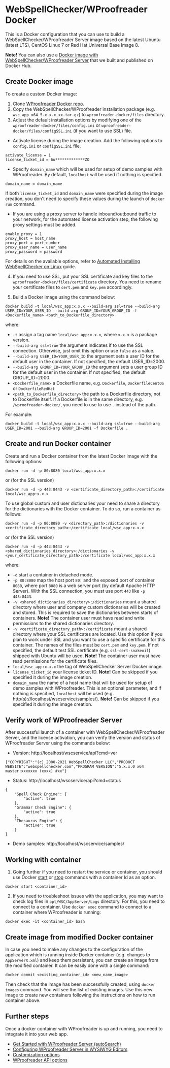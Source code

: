 # WebSpellChecker/WProofreader Docker

This is a Docker configuration that you can use to build a WebSpellChecker/WProofreader Server image based on the latest Ubuntu (latest LTS), CentOS Linux 7 or Red Hat Universal Base Image 8.

**Note!** You can also use a [Docker image with WebSpellChecker/WProofreader Server](https://hub.docker.com/r/webspellchecker/wproofreader) that we built and published on Docker Hub.

## Create Docker image

To create a custom Docker image: 

1. Clone [WProofreader Docker repo](https://github.com/WebSpellChecker/wproofreader-docker).
2. Copy the WebSpellChecker/WProofreader installation package (e.g. `wsc_app_x64_5.x.x.x_xx.tar.gz`) to `wproofreader-docker/files` directory.
3. Adjust the default installation options by modifying one of the `wproofreader-docker/files/config.ini` or `wproofreader-docker/files/configSSL.ini` (if you want to use SSL) file. 

* Activate license during the image creation. Add the following options to `config.ini` or `configSSL.ini` file.

```
activate_license = 1
license_ticket_id = 6u*************ZO
```
* Specify `domain_name` which will be used for setup of demo samples with WProofreader. By default, `localhost` will be used if nothing is specified.

```
domain_name = domain_name
```

If both `license_ticket_id` and `domain_name` were specified during the image creation, you don't need to specify these values during the launch of `docker run` command.

* If you are using a proxy server to handle inbound/outbound traffic to your network, for the automated license activation step, the following proxy settings must be added. 

```
enable_proxy = 1
proxy_host = host_name
proxy_port = port_number
proxy_user_name = user_name
proxy_password = password
```

For details on the available options, refer to [Automated Installing WebSpellChecker on Linux](https://docs.webspellchecker.net/display/WebSpellCheckerServer55x/Automated+Installing+WebSpellChecker+on+Linux) guide.

4. If you need to use SSL, put your SSL certificate and key files to the `wproofreader-docker/files/certificate` directory. You need to rename your certificate files to `cert.pem` and `key.pem` accordingly.

5. Build a Docker image using the command below:

```
docker build -t local/wsc_app:x.x.x --build-arg ssl=true --build-arg USER_ID=YOUR_USER_ID --build-arg GROUP_ID=YOUR_GROUP_ID -f <Dockerfile_name> <path_to_Dockerfile_directory>
```

where:

* `-t` assign a tag name `local/wsc_app:x.x.x`, where `x.x.x` is a package version.
* `--build-arg ssl=true` the argument indicates if to use the SSL connection. Otherwise, just omit this option or use `false` as a value.
* `--build-arg USER_ID=YOUR_USER_ID` the argument sets a user ID for the default user in the container. If not specified, the default USER_ID=2000.
* `--build-arg GROUP_ID=YOUR_GROUP_ID` the argument sets a user group ID for the default user in the container.  If not specified, the default GROUP_ID=2000.
* `<Dockerfile_name>` a Dockerfile name, e.g. `Dockerfile`, `DockerfileCentOS` or `DockerfileRedHat`
* `<path_to_Dockerfile_directory>` the path to a Dockerfile directory, not to Dockerfile itself. If a Dockerfile is in the same directory, e.g. `/wproofreader-docker/`, you need to use to use `.` instead of the path.

For example:

```
docker build -t local/wsc_app:x.x.x --build-arg ssl=true --build-arg USER_ID=2001 --build-arg GROUP_ID=2001 -f Dockerfile .
```

## Create and run Docker container

Create and run a Docker container from the latest Docker image with the following options:

```
docker run -d -p 80:8080 local/wsc_app:x.x.x
```

or (for the SSL version)

```
docker run -d -p 443:8443 -v <certificate_directory_path>:/certificate local/wsc_app:x.x.x
```

To use global custom and user dictionaries your need to share a directory for the dictionaries with the Docker container. To do so, run a container as follows:

```
docker run -d -p 80:8080 -v <directory_path>:/dictionaries -v <certificate_directory_path>:/certificate local/wsc_app:x.x.x
```

or (for the SSL version)

```
docker run -d -p 443:8443 -v <shared_dictionaries_directory>:/dictionaries -v <your_certificate_directory_path>:/certificate local/wsc_app:x.x.x
```

where:

* `-d` start a container in detached mode.
* `-p 80:8080` map the host port `80:` and the exposed port of container `8080`, where port `8080` is a web server port (by default Apache HTTP Server). With the SSL connection, you must use port `443` like `-p 443:8443`. 
* `-v <shared_dictionaries_directory>:/dictionaries` mount a shared directory where user and company custom dictionaries will be created and stored. This is required to save the dictionaries between starts of containers. **Note!** The container user must have read and write permissions to the shared dictionaries directory.
* `-v <certificate_directory_path>:/certificate` mount a shared directory where your SSL certificates are located. Use this option if you plan to work under SSL and you want to use a specific certificate for this container. The names of the files must be `cert.pem` and `key.pem`. If not specified, the default test SSL certificate (e.g. `ssl-cert-snakeoil`) shipped with Ubuntu will be used.  **Note!** The container user must have read permissions for the certificate files.
* `local/wsc_app:x.x.x` the tag of WebSpellChecker Server Docker image.
* `license_ticket_id` your license ticket ID. **Note!** Can be skipped if you specified it during the image creation.
* `domain_name` the name of a host name that will be used for setup of demo samples with WProofreader. This is an optional parameter, and if nothing is specified, `localhost` will be used (e.g. http(s)://localhost/wscservice/samples/). **Note!** Can be skipped if you specified it during the image creation.

## Verify work of WProofreader Server

After successful launch of a container with WebSpellChecker/WProofreader Server, and the license activation, you can verify the version and status of WProofreader Server using the commands below:

* Version: http://localhost/wscservice/api?cmd=ver

```{"COPYRIGHT":"(c) 2000-2021 WebSpellChecker LLC","PRODUCT WEBSITE":"webspellchecker.com","PROGRAM VERSION":"5.x.x.0 x64 master:xxxxxxx (xxxx) #xx"}```

* Status: http://localhost/wscservice/api?cmd=status

```
{
    "Spell Check Engine": {
        "active": true
    },
    "Grammar Check Engine": {
        "active": true
    },
    "Thesaurus Engine": {
        "active": true
    }
}
```

* Demo samples: http://localhost/wscservice/samples/


## Working with container

1. Going further if you need to restart the service or container, you should use Docker [start](https://docs.docker.com/engine/reference/commandline/start/) or [stop](https://docs.docker.com/engine/reference/commandline/stop/) commands with a container Id as an option.

```
docker start <container_id>
```

2. If you need to troubleshoot issues with the application, you may want to check log files in `opt/WSC/AppServer/Logs` directory. For this, you need to connect to a container. Use `docker exec` command to connect to a container where WProofreader is running:

```
docker exec -it <container_id> bash
```

## Create image from modified Docker container

In case you need to make any changes to the configuration of the application which is running inside Docker container (e.g. changes to `AppServerX.xml`) and keep them persistent, you can create an image from the modified container. It can be easily done with a single command:

```
docker commit <existing_container_id> <new_name_image>
```

Then check that the image has been successfully created, using `docker images` command. You will see the list of existing images. Use this new image to create new containers following the instructions on how to run container above.


## Further steps

Once a docker container with WProofreader is up and running, you need to integrate it into your web app.

* [Get Started with WProofreader Server (autoSearch)](https://docs.webspellchecker.net/pages/viewpage.action?pageId=454919195)
* [Configuring WProofreader Server in WYSIWYG Editors](https://docs.webspellchecker.net/display/WebSpellCheckerServer55x/Configuring+WProofreader+Server+in+WYSIWYG+Editors)
* [Customization options](https://docs.webspellchecker.net/display/WebSpellCheckerServer55x/WProofreader+Customization+Options)
* [WProofreader API options](https://webspellchecker.com/docs/api/wscbundle/Options.html)
